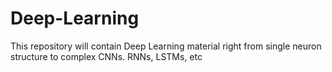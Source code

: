 # Deep-Learning

This repository will contain Deep Learning material right from single neuron structure to complex CNNs. RNNs, LSTMs, etc<br>
